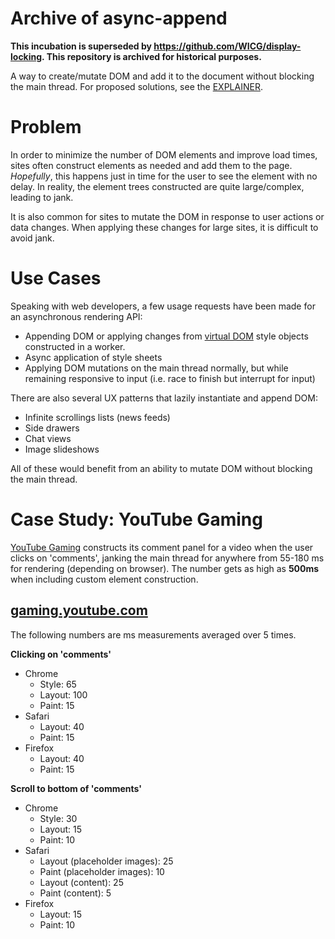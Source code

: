# Archive of async-append

**This incubation is superseded by https://github.com/WICG/display-locking. This repository is archived for historical purposes.**

A way to create/mutate DOM and add it to the document without blocking the main thread. For proposed solutions, see the [EXPLAINER](EXPLAINER.md).

# Problem
In order to minimize the number of DOM elements and improve load times, sites often construct elements as needed and add them to the page. _Hopefully_, this happens just in time for the user to see the element with no delay. In reality, the element trees constructed are quite large/complex, leading to jank.

It is also common for sites to mutate the DOM in response to user actions or data changes. When applying these changes for large sites, it is difficult to avoid jank.

# Use Cases
Speaking with web developers, a few usage requests have been made for an asynchronous rendering API:

- Appending DOM or applying changes from [virtual DOM](https://github.com/Matt-Esch/virtual-dom) style objects constructed in a worker.
- Async application of style sheets
- Applying DOM mutations on the main thread normally, but while remaining responsive to input (i.e. race to finish but interrupt for input)

There are also several UX patterns that lazily instantiate and append DOM:

- Infinite scrollings lists (news feeds)
- Side drawers
- Chat views
- Image slideshows

All of these would benefit from an ability to mutate DOM without blocking the main thread.

# Case Study: YouTube Gaming
[YouTube Gaming](https://gaming.youtube.com/) constructs its comment panel for a video when the user clicks on 'comments', janking the main thread for anywhere from 55-180 ms for rendering (depending on browser). The number gets as high as __500ms__ when including custom element construction.

## [gaming.youtube.com](https://gaming.youtube.com/watch?v=i0purbwzs4U)
The following numbers are ms measurements averaged over 5 times.<br />

__Clicking on 'comments'__
- Chrome
  - Style: 65
  - Layout: 100
  - Paint: 15  
- Safari
  - Layout: 40
  - Paint: 15
- Firefox
  - Layout: 40
  - Paint: 15

__Scroll to bottom of 'comments'__
- Chrome
  - Style: 30
  - Layout: 15
  - Paint: 10  
- Safari
  - Layout (placeholder images): 25
  - Paint (placeholder images): 10
  - Layout (content): 25
  - Paint (content): 5
- Firefox
  - Layout: 15
  - Paint: 10

